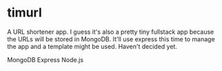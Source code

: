 # timurl

A URL shortener app. I guess it's also a pretty tiny fullstack app because the URLs will be stored in MongoDB.
It'll use express this time to manage the app and a template might be used. Haven't decided yet.

MongoDB
Express
Node.js
